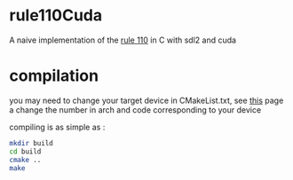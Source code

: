 # rule110Cuda
A naive implementation of the [rule 110](https://en.wikipedia.org/wiki/Rule_110) in C with sdl2 and cuda

# compilation

you may need to change your target device in CMakeList.txt, see [this](https://en.wikipedia.org/wiki/CUDA#Supported_GPUs) page a change the number in arch and code corresponding to your device

compiling is as simple as :
```bash
mkdir build
cd build
cmake ..
make
```  
